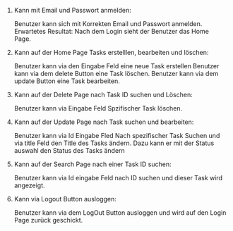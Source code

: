 1. Kann mit Email und Passwort anmelden:

   Benutzer kann sich mit Korrekten Email und Passwort anmelden.
   Erwartetes Resultat: Nach dem Login sieht der Benutzer das Home Page.

2. Kann auf der Home Page Tasks erstelllen, bearbeiten und löschen:

    Benutzer kann via den Eingabe Feld eine neue Task erstellen
    Benutzer kann via dem delete Button eine Task löschen.
    Benutzer kann via dem update Button eine Task bearbeiten.
    
3. Kann auf der Delete Page nach Task ID suchen und Löschen:

    Benutzer kann via Eingabe Feld Spzifischer Task löschen.
    
4. Kann auf der Update Page nach Task suchen und bearbeiten:

    Benutzer kann via Id Eingabe Fled Nach spezifischer Task Suchen
    und via title Feld den Title des Tasks ändern. Dazu kann er mit 
    der Status auswahl den Status des Tasks ändern
    
5. Kann auf der Search Page nach einer Task ID suchen:

    Benutzer kann via Id eingabe Feld nach ID suchen und dieser Task wird
    angezeigt.
    
6. Kann via Logout Button ausloggen:

    Benutzer kann via dem LogOut Button ausloggen und wird auf den Login Page
    zurück geschickt.

